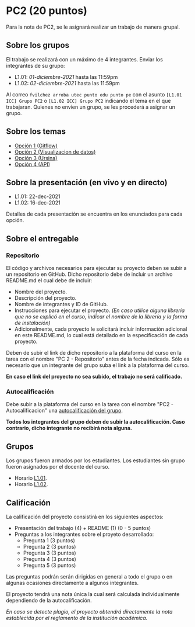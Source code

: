 # PC2 (20 puntos)

Para la nota de PC2, se le asignará realizar un trabajo de manera grupal.

## Sobre los grupos

El trabajo se realizará con un máximo de 4 integrantes. Enviar los integrantes de su grupo:

- L1.01: *01-diciembre-2021* hasta las 11:59pm
- L1.02: *02-diciembre-2021* hasta las 11:59pm

Al correo `fvilchez arroba utec punto edu punto pe` con el asunto `[L1.01 ICC] Grupo PC2` o `[L1.02 ICC] Grupo PC2` indicando el tema en el que trabajaran. Quienes no envien un grupo, se les procederá a asignar un grupo.

## Sobre los temas

- [Opción 1 (Gitflow)](./option1)
- [Opción 2 (Visualizacion de datos)](./option2)
- [Opción 3 (Ursina)](./option3)
- [Opción 4 (API)](./option4)

## Sobre la presentación (en vivo y en directo)

- L1.01: 22-dec-2021
- L1.02: 16-dec-2021

Detalles de cada presentación se encuentra en los enunciados para cada opción.

## Sobre el entregable

### Repositorio

El código y archivos necesarios para ejecutar su proyecto deben se subir a un repositorio en GitHub. Dicho repositorio debe de incluir un archivo README.md el cual debe de incluir:

- Nombre del proyecto.
- Descripción del proyecto.
- Nombre de integrantes y ID de GitHub.
- Instrucciones para ejecutar el proyecto. *(En caso utilice alguna librería que no se explicó en el curso, indicar el nombre de la librería y la forma de instalación)*
- Adicionalmente, cada proyecto le solicitará incluir información adicional en este README.md, lo cual está detallado en la especificación de cada proyecto.

Deben de subir el link de dicho repositorio a la plataforma del curso en la tarea con el nombre "PC 2 - Repositorio" antes de la fecha indicada. Sólo es necesario que un integrante del grupo suba el link a la plataforma del curso.

**En caso el link del proyecto no sea subido, el trabajo no será calificado.**

### Autocalificación

Debe subir a la plataforma del curso en la tarea con el nombre "PC2 - Autocalificacion" una [autocalificación del grupo](./autocalification.md).

**Todos los integrantes del grupo deben de subir la autocalificación. Caso contrario, dicho integrante no recibirá nota alguna.**

## Grupos

Los grupos fueron armados por los estudiantes. Los estudiantes sin grupo fueron asignados por el docente del curso.

- Horario [L1.01](./l1.01.md).
- Horario [L1.02](./l1.02.md).

## Calificación

La calificación del proyecto consistirá en los siguientes aspectos:

- Presentación del trabajo (4) + README (1) (0 - 5 puntos)
- Preguntas a los integrantes sobre el proyeto desarrollado:
  - Pregunta 1 (3 puntos)
  - Pregunta 2 (3 puntos)
  - Pregunta 3 (3 puntos)
  - Pregunta 4 (3 puntos)
  - Pregunta 5 (3 puntos)

Las preguntas podrán serán dirigidas en general a todo el grupo o en algunas ocasiones directamente a algunos integrantes.

El proyecto tendrá una nota única la cual será calculada individualmente dependiendo de la autocalificación.

*En caso se detecte plagio, el proyecto obtendrá directamente la nota establecida por el reglamento de la institución académica.*